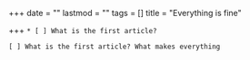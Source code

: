 +++
date = ""
lastmod = ""
tags = []
title = "Everything is fine"

+++
`* [ ] What is the first article?`

`[ ] What is the first article? What makes everything`